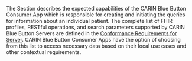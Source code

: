 The Section describes the expected capabilities of the CARIN Blue Button Consumer App which is responsible for creating and initiating the queries for information about an individual patient. The complete list of FHIR profiles, RESTful operations, and search parameters supported by CARIN Blue Button Servers are defined in the [Conformance Requirements for Server](carin-bb-capabilitystatement-healthplan-api.html). CARIN Blue Button Consumer Apps have the option of choosing from this list to access necessary data based on their local use cases and other contextual requirements.